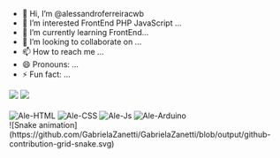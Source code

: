 - 👋 Hi, I’m @alessandroferreiracwb
- 👀 I’m interested FrontEnd PHP JavaScript ...
- 🌱 I’m currently learning FrontEnd...
- 💞️ I’m looking to collaborate on ...
- 📫 How to reach me ...
- 😄 Pronouns: ...
- ⚡ Fun fact: ...

<!---
alessandroferreiracwb/alessandroferreiracwb is a ✨ special ✨ repository because its `README.md` (this file) appears on your GitHub profile.
You can click the Preview link to take a look at your changes.
--->
<div>
  <img height="180em" src="https://github-readme-stats.vercel.app/api?username=alessandroferreiracwb&show_icons=true&theme=dracula&include_all_comits=true&count_private=true" />
<img height="180em" src="https://github-readme-stats.vercel.app/api/top-langs/?username=alessandroferreiracwb&layout=compact&langs_count=16&theme=dracula"/>
</div>


<div style="display: inline_block"><br>
    <img align="center" alt="Ale-HTML" height="30" width"40" src="https://cdn.jsdelivr.net/gh/devicons/devicon@latest/icons/html5/html5-original.svg" />    
    <img align="center" alt="Ale-CSS" height="30" width"40" src="https://cdn.jsdelivr.net/gh/devicons/devicon@latest/icons/css3/css3-original.svg" />                
    <img align="center" alt="Ale-Js" height="30" width"40" src="https://cdn.jsdelivr.net/gh/devicons/devicon@latest/icons/javascript/javascript-plain.svg" />  
    <img align="center" alt="Ale-Arduino" height="30" width"40" src="https://cdn.jsdelivr.net/gh/devicons/devicon@latest/icons/arduino/arduino-original-wordmark.svg" />
          
</div>
![Snake animation](https://github.com/GabrielaZanetti/GabrielaZanetti/blob/output/github-contribution-grid-snake.svg)

